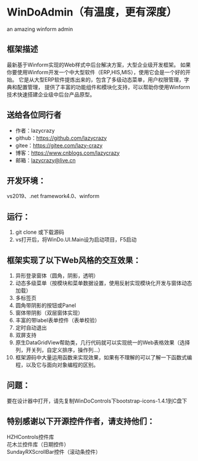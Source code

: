 # WinDoAdmin（有温度，更有深度）
an amazing winform admin

## 框架描述
最新基于Winform实现的Web样式中后台解决方案，大型企业级开发框架。
如果你要使用Winform开发一个中大型软件（ERP,HIS,MIS），使用它会是一个好的开始。
它是从大型ERP软件提炼出来的，包含了多级动态菜单，用户权限管理，字典和配置管理，
提供了丰富的功能组件和模块化支持，可以帮助你使用Winform技术快速搭建企业级中后台产品原型。

## 送给各位同行者
* 作者：lazycrazy  
* github：https://github.com/lazycrazy  
* gitee：https://gitee.com/lazy-crazy  
* 博客：https://www.cnblogs.com/lazycrazy  
* 邮箱：lazycrazy@live.cn  

## 开发环境：
vs2019、.net framework4.0、winform

## 运行：
1. git clone 或下载源码  
2. vs打开后，将WinDo.UI.Main设为启动项目，F5启动

## 框架实现了以下Web风格的交互效果：
1. 异形登录窗体（圆角，阴影，透明）
2. 动态多级菜单（按模块和菜单数据设置，使用反射实现模块化开发与窗体动态加载）
3. 多标签页
4. 圆角带阴影的按钮或Panel
5. 窗体带阴影（双层窗体实现）
6. 丰富的带label表单控件（表单校验）
7. 定时自动退出
8. 双屏支持
9. 原生DataGridView帮助类，几行代码就可以实现统一的Web表格效果（选择列，开关列，自定义排序，操作列...）
10. 框架源码中大量运用函数来实现效果，如果有不理解的可以了解一下函数式编程，以及它与面向对象编程的区别。

## 问题：
要在设计器中打开，请先复制WinDoControls下bootstrap-icons-1.4.1到C盘下

## 特别感谢以下开源控件作者，请支持他们：
HZHControls控件库  
花木兰控件库（日期控件）  
SundayRXScrollBar控件（滚动条控件）  

